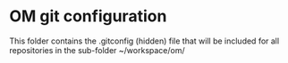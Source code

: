 # OM git configuration

This folder contains the .gitconfig (hidden) file that will be included for all
repositories in the sub-folder ~/workspace/om/
